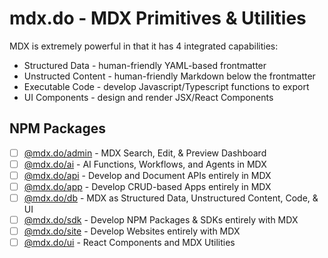 # mdx.do - MDX Primitives & Utilities

MDX is extremely powerful in that it has 4 integrated capabilities:
- Structured Data - human-friendly YAML-based frontmatter
- Unstructed Content - human-friendly Markdown below the frontmatter
- Executable Code - develop Javascript/Typescript functions to export
- UI Components - design and render JSX/React Components

## NPM Packages
- [ ] [@mdx.do/admin](/admin) - MDX Search, Edit, & Preview Dashboard
- [ ] [@mdx.do/ai](/ai) - AI Functions, Workflows, and Agents in MDX
- [ ] [@mdx.do/api](/api) - Develop and Document APIs entirely in MDX
- [ ] [@mdx.do/app](/app) - Develop CRUD-based Apps entirely in MDX 
- [ ] [@mdx.do/db](/db) - MDX as Structured Data, Unstructured Content, Code, & UI
- [ ] [@mdx.do/sdk](/sdk) - Develop NPM Packages & SDKs entirely with MDX
- [ ] [@mdx.do/site](/site) - Develop Websites entirely with MDX
- [ ] [@mdx.do/ui](/ui) - React Components and MDX Utilities

